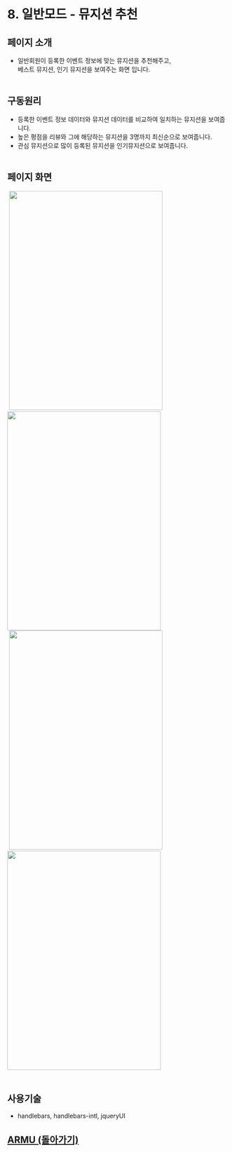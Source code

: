 # 8. 일반모드 - 뮤지션 추천

## 페이지 소개
* 일반회원이 등록한 이벤트 정보에 맞는 뮤지션을 추천해주고,<br>
   베스트 뮤지션, 인기 뮤지션을 보여주는 화면 입니다.
<br><br>

## 구동원리 
* 등록한 이벤트 정보 데이터와 뮤지션 데이터를 비교하여 일치하는 뮤지션을 보여줍니다.<br>
* 높은 평점을 리뷰와 그에 해당하는 뮤지션을 3명까지 최신순으로 보여줍니다.
* 관심 뮤지션으로 많이 등록된 뮤지션을 인기뮤지션으로 보여줍니다.
<br><br>

## 페이지 화면<br>
&nbsp;<img src="/README%20Image/page8-1.PNG" width="350" height="500">&emsp;&emsp;
<img src="/README%20Image/page8-2.PNG" width="350" height="500"><br>
&nbsp;<img src="/README%20Image/page8-3.PNG" width="350" height="500">&emsp;&emsp;
<img src="/README%20Image/page8-4.PNG" width="350" height="500">&emsp;
<br><br>

## 사용기술
* handlebars, handlebars-intl, jqueryUI<br>

## [ARMU (돌아가기)](https://github.com/k0102575/ARMU)<br>